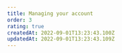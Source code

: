 ```yaml
---
title: Managing your account
order: 3
rating: true
createdAt: 2022-09-01T13:23:43.100Z
updatedAt: 2022-09-01T13:23:43.109Z
---
```

